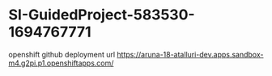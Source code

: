 # SI-GuidedProject-583530-1694767771

openshift github deployment url   https://aruna-18-atalluri-dev.apps.sandbox-m4.g2pi.p1.openshiftapps.com/
